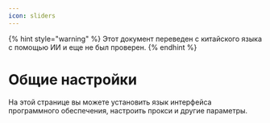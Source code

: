 ```yaml
---
icon: sliders
---
```


{% hint style="warning" %}
Этот документ переведен с китайского языка с помощью ИИ и еще не был проверен.
{% endhint %}

# Общие настройки

На этой странице вы можете установить язык интерфейса программного обеспечения, настроить прокси и другие параметры.